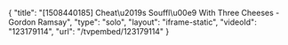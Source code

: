 {
    "title": "[1508440185] Cheat\u2019s Souffl\u00e9 With Three Cheeses - Gordon Ramsay",
    "type": "solo",
    "layout": "iframe-static",
    "videoId": "123179114",
    "url": "\/tvpembed\/123179114"
}